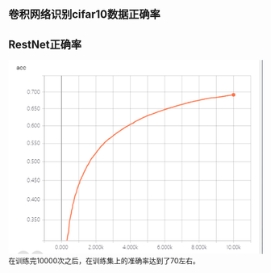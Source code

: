 ## 卷积网络识别cifar10数据正确率

## RestNet正确率
![image text](https://github.com/852569069/cv-code/blob/master/images/resnet%E5%87%86%E7%A1%AE%E7%8E%87.png)
在训练完10000次之后，在训练集上的准确率达到了70左右。